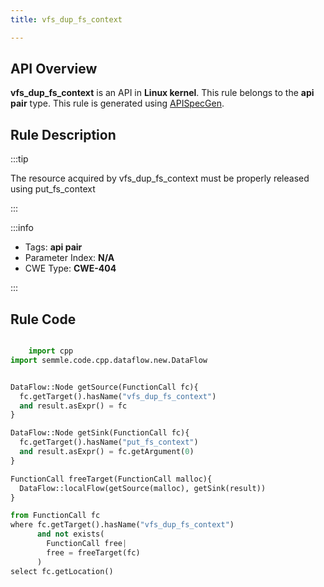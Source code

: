```yaml
---
title: vfs_dup_fs_context

---
```



## API Overview
**vfs_dup_fs_context** is an API in **Linux kernel**. This rule belongs to the **api pair** type. This rule is generated using [APISpecGen](../../tools/APISpecGen).
## Rule Description

:::tip

The resource acquired by vfs_dup_fs_context must be properly released using put_fs_context

:::

:::info

- Tags: **api pair**
- Parameter Index: **N/A**
- CWE Type: **CWE-404**

:::

## Rule Code
```python

    import cpp
import semmle.code.cpp.dataflow.new.DataFlow


DataFlow::Node getSource(FunctionCall fc){
  fc.getTarget().hasName("vfs_dup_fs_context")
  and result.asExpr() = fc
}

DataFlow::Node getSink(FunctionCall fc){
  fc.getTarget().hasName("put_fs_context")
  and result.asExpr() = fc.getArgument(0)
}

FunctionCall freeTarget(FunctionCall malloc){
  DataFlow::localFlow(getSource(malloc), getSink(result))
}

from FunctionCall fc
where fc.getTarget().hasName("vfs_dup_fs_context")
      and not exists(
        FunctionCall free| 
        free = freeTarget(fc)
      )
select fc.getLocation()

    
```